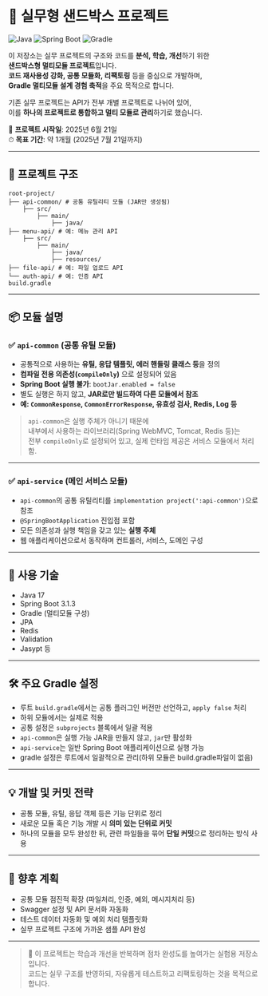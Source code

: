 # 🧪 실무형 샌드박스 프로젝트

![Java](https://img.shields.io/badge/Java-17-blue?logo=java)
![Spring Boot](https://img.shields.io/badge/SpringBoot-3.1.3-success?logo=springboot)
![Gradle](https://img.shields.io/badge/Gradle-Multi--module-02303A?logo=gradle)

이 저장소는 실무 프로젝트의 구조와 코드를 **분석, 학습, 개선**하기 위한  
**샌드박스형 멀티모듈 프로젝트**입니다.  
**코드 재사용성 강화, 공통 모듈화, 리팩토링** 등을 중심으로 개발하며,  
**Gradle 멀티모듈 설계 경험 축적**을 주요 목적으로 합니다.

기존 실무 프로젝트는 API가 전부 개별 프로젝트로 나뉘어 있어,  
이를 **하나의 프로젝트로 통합하고 멀티 모듈로 관리**하기로 했습니다.

📅 **프로젝트 시작일**: 2025년 6월 21일  
⏱ **목표 기간**: 약 1개월 (2025년 7월 21일까지)

---

## 🧱 프로젝트 구조

```
root-project/
├── api-common/ # 공통 유틸리티 모듈 (JAR만 생성됨)
    ├── src/
        ├── main/
            ├── java/
├── menu-api/ # 예: 메뉴 관리 API
    ├── src/
        ├── main/
            ├── java/
            ├── resources/ 
├── file-api/ # 예: 파일 업로드 API
└── auth-api/ # 예: 인증 API
build.gradle
```

---

## 📦 모듈 설명

### ✅ `api-common` (공통 유틸 모듈)

- 공통적으로 사용하는 **유틸, 응답 템플릿, 에러 핸들링 클래스 등**을 정의
- **컴파일 전용 의존성(`compileOnly`)** 으로 설정되어 있음
- **Spring Boot 실행 불가**: `bootJar.enabled = false`
- 별도 실행은 하지 않고, **JAR로만 빌드하여 다른 모듈에서 참조**
- **예: `CommonResponse`, `CommonErrorResponse`, 유효성 검사, Redis, Log 등**

> `api-common`은 실행 주체가 아니기 때문에  
> 내부에서 사용하는 라이브러리(Spring WebMVC, Tomcat, Redis 등)는  
> 전부 `compileOnly`로 설정되어 있고, 실제 런타임 제공은 서비스 모듈에서 처리함.

---

### ✅ `api-service` (메인 서비스 모듈)

- `api-common`의 공통 유틸리티를 `implementation project(':api-common')`으로 참조
- `@SpringBootApplication` 진입점 포함
- 모든 의존성과 실행 책임을 갖고 있는 **실행 주체**
- 웹 애플리케이션으로서 동작하며 컨트롤러, 서비스, 도메인 구성

---

## 📘 사용 기술

- Java 17
- Spring Boot 3.1.3
- Gradle (멀티모듈 구성)
- JPA
- Redis
- Validation
- Jasypt 등

---

## 🛠 주요 Gradle 설정

- 루트 `build.gradle`에서는 공통 플러그인 버전만 선언하고, `apply false` 처리
- 하위 모듈에서는 실제로 적용
- 공통 설정은 `subprojects` 블록에서 일괄 적용
- `api-common`은 실행 가능 JAR을 만들지 않고, `jar`만 활성화
- `api-service`는 일반 Spring Boot 애플리케이션으로 실행 가능
- gradle 설정은 루트에서 일괄적으로 관리(하위 모듈은 build.gradle파일이 없음)

---

## 💡 개발 및 커밋 전략

- 공통 모듈, 유틸, 응답 객체 등은 기능 단위로 정리
- 새로운 모듈 혹은 기능 개발 시 **의미 있는 단위로 커밋**
- 하나의 모듈을 모두 완성한 뒤, 관련 파일들을 묶어 **단일 커밋**으로 정리하는 방식 사용

---

## 📌 향후 계획

- 공통 모듈 점진적 확장 (파일처리, 인증, 예외, 메시지처리 등)
- Swagger 설정 및 API 문서화 자동화
- 테스트 데이터 자동화 및 예외 처리 템플릿화
- 실무 프로젝트 구조에 가까운 샘플 API 완성

---

> 🔄 이 프로젝트는 학습과 개선을 반복하며 점차 완성도를 높여가는 실험용 저장소입니다.  
> 코드는 실무 구조를 반영하되, 자유롭게 테스트하고 리팩토링하는 것을 목적으로 합니다.
